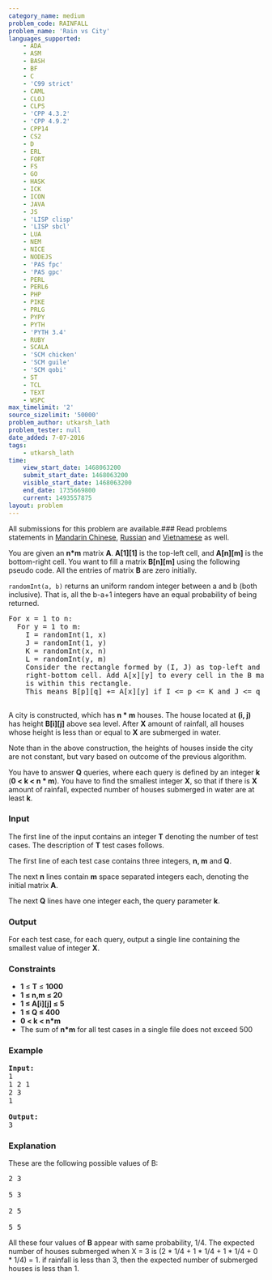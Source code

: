 ```yaml
---
category_name: medium
problem_code: RAINFALL
problem_name: 'Rain vs City'
languages_supported:
    - ADA
    - ASM
    - BASH
    - BF
    - C
    - 'C99 strict'
    - CAML
    - CLOJ
    - CLPS
    - 'CPP 4.3.2'
    - 'CPP 4.9.2'
    - CPP14
    - CS2
    - D
    - ERL
    - FORT
    - FS
    - GO
    - HASK
    - ICK
    - ICON
    - JAVA
    - JS
    - 'LISP clisp'
    - 'LISP sbcl'
    - LUA
    - NEM
    - NICE
    - NODEJS
    - 'PAS fpc'
    - 'PAS gpc'
    - PERL
    - PERL6
    - PHP
    - PIKE
    - PRLG
    - PYPY
    - PYTH
    - 'PYTH 3.4'
    - RUBY
    - SCALA
    - 'SCM chicken'
    - 'SCM guile'
    - 'SCM qobi'
    - ST
    - TCL
    - TEXT
    - WSPC
max_timelimit: '2'
source_sizelimit: '50000'
problem_author: utkarsh_lath
problem_tester: null
date_added: 7-07-2016
tags:
    - utkarsh_lath
time:
    view_start_date: 1468063200
    submit_start_date: 1468063200
    visible_start_date: 1468063200
    end_date: 1735669800
    current: 1493557875
layout: problem
---
```

All submissions for this problem are available.###  Read problems statements in [Mandarin Chinese](http://www.codechef.com/download/translated/SNCKFL16/mandarin/RAINFALL.pdf), [Russian](http://www.codechef.com/download/translated/SNCKFL16/russian/RAINFALL.pdf) and [Vietnamese](http://www.codechef.com/download/translated/SNCKFL16/vietnamese/RAINFALL.pdf) as well.

You are given an **n\*m** matrix **A**. **A\[1\]\[1\]** is the top-left cell, and **A\[n\]\[m\]** is the bottom-right cell. You want to fill a matrix **B\[n\]\[m\]** using the following pseudo code. All the entries of matrix **B** are zero initially.

`randomInt(a, b)` returns an uniform random integer between a and b (both inclusive). That is, all the b-a+1 integers have an equal probability of being returned.


<pre>
For x = 1 to n:
  For y = 1 to m:
    I = randomInt(1, x)
    J = randomInt(1, y)
    K = randomInt(x, n)
    L = randomInt(y, m)
    Consider the rectangle formed by (I, J) as top-left and (K, L) as 
    right-bottom cell. Add A[x][y] to every cell in the B matrix which
    is within this rectangle.
    This means B[p][q] += A[x][y] if I <= p <= K and J <= q <= L.

</pre>

A city is constructed, which has **n \* m** houses. The house located at **(i, j)** has height **B\[i\]\[j\]** above sea level. After **X** amount of rainfall, all houses whose height is less than or equal to **X** are submerged in water.

Note than in the above construction, the heights of houses inside the city are not constant, but vary based on outcome of the previous algorithm.

You have to answer **Q** queries, where each query is defined by an integer **k** (**0 &lt; k &lt; n \* m**). You have to find the smallest integer **X**, so that if there is **X** amount of rainfall, expected number of houses submerged in water are at least **k**.

### Input

The first line of the input contains an integer **T** denoting the number of test cases. The description of **T** test cases follows.

The first line of each test case contains three integers, **n, m** and **Q**.

The next **n** lines contain **m** space separated integers each, denoting the initial matrix **A**.

The next **Q** lines have one integer each, the query parameter **k**.

### Output

For each test case, for each query, output a single line containing the smallest value of integer **X**.

### Constraints

- **1** ≤ **T** ≤ **1000**
- **1 ≤ n,m ≤ 20**
- **1 ≤ A\[i\]\[j\] ≤ 5**
- **1 ≤ Q ≤ 400**
- **0 &lt; k &lt; n\*m**
- The sum of **n\*m** for all test cases in a single file does not exceed 500

### Example

<pre><b>Input:</b>
1
1 2 1
2 3
1

<b>Output:</b>
3
</pre>
### Explanation

These are the following possible values of B:

<pre>
2 3

5 3

2 5

5 5
</pre>
All these four values of **B** appear with same probability, 1/4. The expected number of houses submerged when X = 3 is (2 \* 1/4 + 1 \* 1/4 + 1 \* 1/4 + 0 \* 1/4) = 1.
if rainfall is less than 3, then the expected number of submerged houses is less than 1.
